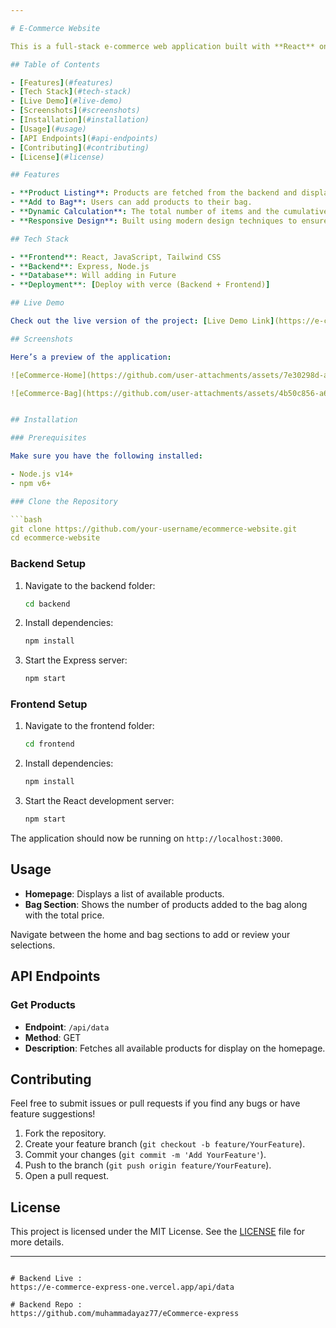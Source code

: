 ```yaml
---

# E-Commerce Website

This is a full-stack e-commerce web application built with **React** on the frontend and **Express** on the backend. The app allows users to browse products, add them to a shopping bag, and view the total number of items and price before checkout.

## Table of Contents

- [Features](#features)
- [Tech Stack](#tech-stack)
- [Live Demo](#live-demo)
- [Screenshots](#screenshots)
- [Installation](#installation)
- [Usage](#usage)
- [API Endpoints](#api-endpoints)
- [Contributing](#contributing)
- [License](#license)

## Features

- **Product Listing**: Products are fetched from the backend and displayed on the home page.
- **Add to Bag**: Users can add products to their bag.
- **Dynamic Calculation**: The total number of items and the cumulative price is updated dynamically in the bag section.
- **Responsive Design**: Built using modern design techniques to ensure usability across devices.

## Tech Stack

- **Frontend**: React, JavaScript, Tailwind CSS
- **Backend**: Express, Node.js
- **Database**: Will adding in Future
- **Deployment**: [Deploy with verce (Backend + Frontend)]

## Live Demo

Check out the live version of the project: [Live Demo Link](https://e-commerce-ex-react.vercel.app/) 

## Screenshots

Here’s a preview of the application:

![eCommerce-Home](https://github.com/user-attachments/assets/7e30298d-a514-44fb-ad17-db804f8a805c)

![eCommerce-Bag](https://github.com/user-attachments/assets/4b50c856-a6f2-4c19-89d1-4a01b8d4144e)


## Installation

### Prerequisites

Make sure you have the following installed:

- Node.js v14+ 
- npm v6+

### Clone the Repository

```bash
git clone https://github.com/your-username/ecommerce-website.git
cd ecommerce-website
```

### Backend Setup

1. Navigate to the backend folder:
   ```bash
   cd backend
   ```
2. Install dependencies:
   ```bash
   npm install
   ```
3. Start the Express server:
   ```bash
   npm start
   ```

### Frontend Setup

1. Navigate to the frontend folder:
   ```bash
   cd frontend
   ```
2. Install dependencies:
   ```bash
   npm install
   ```
3. Start the React development server:
   ```bash
   npm start
   ```

The application should now be running on `http://localhost:3000`.

## Usage

- **Homepage**: Displays a list of available products.
- **Bag Section**: Shows the number of products added to the bag along with the total price.
  
Navigate between the home and bag sections to add or review your selections.

## API Endpoints

### Get Products

- **Endpoint**: `/api/data`
- **Method**: GET
- **Description**: Fetches all available products for display on the homepage.

## Contributing

Feel free to submit issues or pull requests if you find any bugs or have feature suggestions!

1. Fork the repository.
2. Create your feature branch (`git checkout -b feature/YourFeature`).
3. Commit your changes (`git commit -m 'Add YourFeature'`).
4. Push to the branch (`git push origin feature/YourFeature`).
5. Open a pull request.

## License

This project is licensed under the MIT License. See the [LICENSE](LICENSE) file for more details.

---
```

# Backend Live : 
https://e-commerce-express-one.vercel.app/api/data

# Backend Repo : 
https://github.com/muhammadayaz77/eCommerce-express

